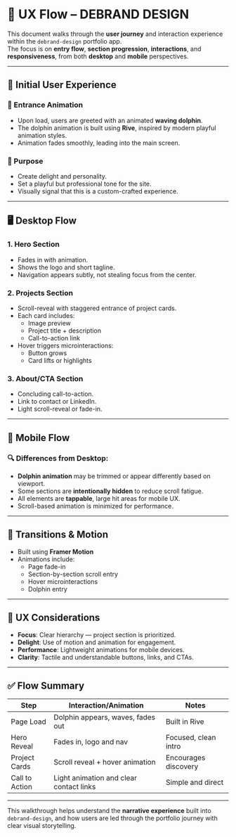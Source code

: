 
# 🧭 UX Flow – DEBRAND DESIGN

This document walks through the **user journey** and interaction experience within the `debrand-design` portfolio app.  
The focus is on **entry flow**, **section progression**, **interactions**, and **responsiveness**, from both **desktop** and **mobile** perspectives.

---

## 🧪 Initial User Experience

### 👋 Entrance Animation
- Upon load, users are greeted with an animated **waving dolphin**.
- The dolphin animation is built using **Rive**, inspired by modern playful animation styles.
- Animation fades smoothly, leading into the main screen.

### 🎯 Purpose
- Create delight and personality.
- Set a playful but professional tone for the site.
- Visually signal that this is a custom-crafted experience.

---

## 🖥 Desktop Flow

### 1. **Hero Section**
- Fades in with animation.
- Shows the logo and short tagline.
- Navigation appears subtly, not stealing focus from the center.

### 2. **Projects Section**
- Scroll-reveal with staggered entrance of project cards.
- Each card includes:
  - Image preview
  - Project title + description
  - Call-to-action link
- Hover triggers microinteractions:
  - Button grows
  - Card lifts or highlights

### 3. **About/CTA Section**
- Concluding call-to-action.
- Link to contact or LinkedIn.
- Light scroll-reveal or fade-in.

---

## 📱 Mobile Flow

### 🔍 Differences from Desktop:
- **Dolphin animation** may be trimmed or appear differently based on viewport.
- Some sections are **intentionally hidden** to reduce scroll fatigue.
- All elements are **tappable**, large hit areas for mobile UX.
- Scroll-based animation is minimized for performance.

---

## 🔄 Transitions & Motion

- Built using **Framer Motion**
- Animations include:
  - Page fade-in
  - Section-by-section scroll entry
  - Hover microinteractions
  - Dolphin entry

---

## 🎯 UX Considerations

- **Focus**: Clear hierarchy — project section is prioritized.
- **Delight**: Use of motion and animation for engagement.
- **Performance**: Lightweight animations for mobile devices.
- **Clarity**: Tactile and understandable buttons, links, and CTAs.

---

## ✅ Flow Summary

| Step            | Interaction/Animation                              | Notes                                  |
|-----------------|-----------------------------------------------------|----------------------------------------|
| Page Load       | Dolphin appears, waves, fades out                   | Built in Rive                          |
| Hero Reveal     | Fades in, logo and nav                              | Focused, clean intro                   |
| Project Cards   | Scroll reveal + hover animation                     | Encourages discovery                   |
| Call to Action  | Light animation and clear contact links             | Simple and direct                      |

---

This walkthrough helps understand the **narrative experience** built into `debrand-design`, and how users are led through the portfolio journey with clear visual storytelling.
